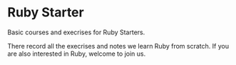 # Ruby Starter

Basic courses and execrises for Ruby Starters.

There record all the execrises and notes we learn Ruby from scratch. If you are also interested in Ruby, welcome to join us.
